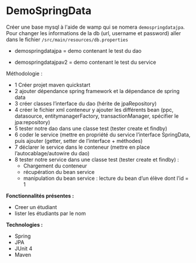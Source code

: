 # DemoSpringData

Créer une base mysql à l'aide de wamp qui se nomera `demospringdatajpa`. Pour changer les informations de la db (url, username et password) aller dans le fichier `/src/main/resources/db.properties`

* demospringdatajpa = demo contenant le test du dao

* demospringdatajpav2 = demo contenant le test du service

Méthodologie :
- 1 Créer projet maven quickstart
- 2 ajouter dépendance spring framework et la dépendance de spring data
- 3 créer classes l’interface du dao (hérite de jpaRepository)
- 4 créer le fichier xml conteneur y ajouter les différents bean (ppc, datasource, entitymanagerFactory, transactionManager, spécifier le jpa:repository)
- 5 tester notre dao dans une classe test (tester create et findby)
- 6 coder le service (mettre en propriété du service l’interface SpringData, puis ajouter (getter, setter de l’interface + méthodes)
- 7 déclarer le service dans le conteneur (mettre en place l’autocablage/autowire du dao)
- 8  tester notre service dans une classe test (tester create et findby) :
    - Chargement du conteneur
    - récupération du bean service
    - manipulation du bean service : lecture du bean d’un élève dont l’id = 1 


<b>Fonctionnalités présentes : </b>
- Creer un étudiant
- lister les étudiants par le nom


<b>Technologies : </b>
- Spring
- JPA
- JUnit 4
- Maven

